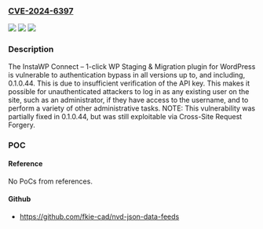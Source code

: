 ### [CVE-2024-6397](https://cve.mitre.org/cgi-bin/cvename.cgi?name=CVE-2024-6397)
![](https://img.shields.io/static/v1?label=Product&message=InstaWP%20Connect%20%E2%80%93%201-click%20WP%20Staging%20%26%20Migration&color=blue)
![](https://img.shields.io/static/v1?label=Version&message=*%3C%3D%200.1.0.44%20&color=brighgreen)
![](https://img.shields.io/static/v1?label=Vulnerability&message=CWE-288%20Authentication%20Bypass%20Using%20an%20Alternate%20Path%20or%20Channel&color=brighgreen)

### Description

The InstaWP Connect – 1-click WP Staging & Migration plugin for WordPress is vulnerable to authentication bypass in all versions up to, and including, 0.1.0.44. This is due to insufficient verification of the API key. This makes it possible for unauthenticated attackers to log in as any existing user on the site, such as an administrator, if they have access to the username, and to perform a variety of other administrative tasks. NOTE: This vulnerability was partially fixed in 0.1.0.44, but was still exploitable via Cross-Site Request Forgery.

### POC

#### Reference
No PoCs from references.

#### Github
- https://github.com/fkie-cad/nvd-json-data-feeds

